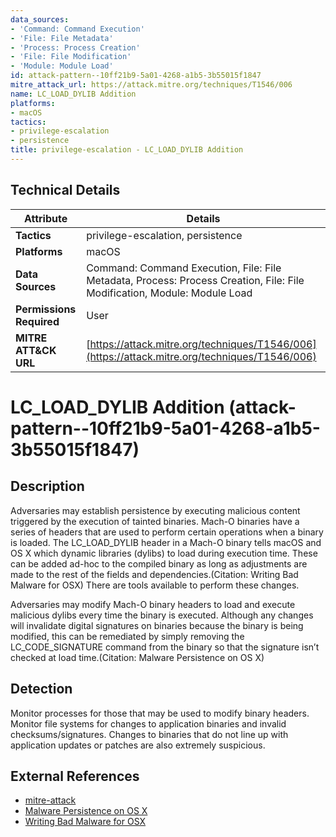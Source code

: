 ```yaml
---
data_sources:
- 'Command: Command Execution'
- 'File: File Metadata'
- 'Process: Process Creation'
- 'File: File Modification'
- 'Module: Module Load'
id: attack-pattern--10ff21b9-5a01-4268-a1b5-3b55015f1847
mitre_attack_url: https://attack.mitre.org/techniques/T1546/006
name: LC_LOAD_DYLIB Addition
platforms:
- macOS
tactics:
- privilege-escalation
- persistence
title: privilege-escalation - LC_LOAD_DYLIB Addition
---
```


## Technical Details

| Attribute | Details |
|-----------|----------|
| **Tactics** | privilege-escalation, persistence |
| **Platforms** | macOS |
| **Data Sources** | Command: Command Execution, File: File Metadata, Process: Process Creation, File: File Modification, Module: Module Load |
| **Permissions Required** | User |
| **MITRE ATT&CK URL** | [https://attack.mitre.org/techniques/T1546/006](https://attack.mitre.org/techniques/T1546/006) |

# LC_LOAD_DYLIB Addition (attack-pattern--10ff21b9-5a01-4268-a1b5-3b55015f1847)

## Description
Adversaries may establish persistence by executing malicious content triggered by the execution of tainted binaries. Mach-O binaries have a series of headers that are used to perform certain operations when a binary is loaded. The LC_LOAD_DYLIB header in a Mach-O binary tells macOS and OS X which dynamic libraries (dylibs) to load during execution time. These can be added ad-hoc to the compiled binary as long as adjustments are made to the rest of the fields and dependencies.(Citation: Writing Bad Malware for OSX) There are tools available to perform these changes.

Adversaries may modify Mach-O binary headers to load and execute malicious dylibs every time the binary is executed. Although any changes will invalidate digital signatures on binaries because the binary is being modified, this can be remediated by simply removing the LC_CODE_SIGNATURE command from the binary so that the signature isn’t checked at load time.(Citation: Malware Persistence on OS X)

## Detection
Monitor processes for those that may be used to modify binary headers. Monitor file systems for changes to application binaries and invalid checksums/signatures. Changes to binaries that do not line up with application updates or patches are also extremely suspicious.

## External References
- [mitre-attack](https://attack.mitre.org/techniques/T1546/006)
- [Malware Persistence on OS X](https://www.virusbulletin.com/uploads/pdf/conference/vb2014/VB2014-Wardle.pdf)
- [Writing Bad Malware for OSX](https://www.blackhat.com/docs/us-15/materials/us-15-Wardle-Writing-Bad-A-Malware-For-OS-X.pdf)
